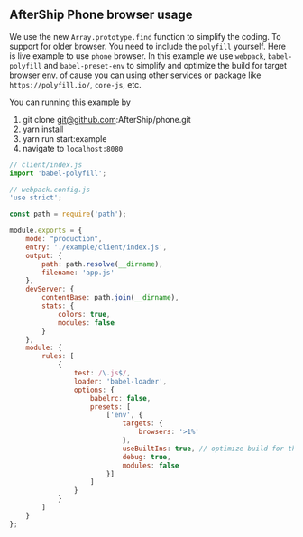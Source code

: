 ## AfterShip Phone browser usage

We use the new `Array.prototype.find` function to simplify the coding. To support for older browser. You need to include the `polyfill` yourself. Here is live example to use `phone` browser. In this example we use `webpack`, `babel-polyfill` and  `babel-preset-env` to simplify and optimize the build for target browser env. of cause you can using other services or package like `https://polyfill.io/`, `core-js`, etc.

You can running this example by

1. git clone git@github.com:AfterShip/phone.git
2. yarn install
3. yarn run start:example
4. navigate to `localhost:8080`

```javascript
// client/index.js
import 'babel-polyfill';
```

```javascript
// webpack.config.js
'use strict';

const path = require('path');

module.exports = {
	mode: "production",
	entry: './example/client/index.js',
	output: {
		path: path.resolve(__dirname),
		filename: 'app.js'
	},
	devServer: {
		contentBase: path.join(__dirname),
		stats: {
			colors: true,
			modules: false
		}
	},
	module: {
		rules: [
			{
				test: /\.js$/,
				loader: 'babel-loader',
				options: {
					babelrc: false,
					presets: [
						['env', {
							targets: {
								browsers: '>1%'
							},
							useBuiltIns: true, // optimize build for the babel-polyfill
							debug: true,
							modules: false
						}]
					]
				}
			}
		]
	}
};

```
